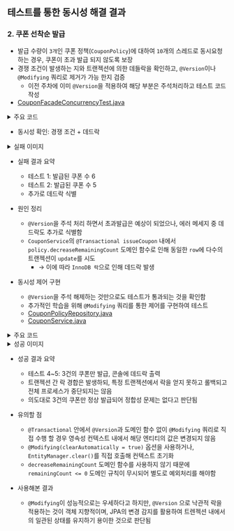 ## 테스트를 통한 동시성 해결 결과

### 2. 쿠폰 선착순 발급

- 발급 수량이 `3개`인 쿠폰 정책(`CouponPolicy`)에 대하여 `10`개의 스레드로 동시요청 하는 경우, 쿠폰이 초과 발급 되지 않도록 보장
- 경쟁 조건이 발생하는 지와 트랜젝션에 의한 데들락을 확인하고, `@Version`이나 `@Modifying` 쿼리로 제거가 가능 한지 검증
  - 이전 주차에 이미 `@Version`을 적용하여 해당 부분은 주석처리하고 테스트 코드 작성
- [CouponFacadeConcurrencyTest.java
](https://github.com/hanghae-plus-anveloper/hhplus-e-commerce-java/blob/develop/src/test/java/kr/hhplus/be/server/coupon/facade/CouponFacadeConcurrencyTest.java)

<details><summary>주요 코드</summary>

    ```java
        @BeforeEach
        void setUp() {
            couponRepository.deleteAll();
            userRepository.deleteAll();
            couponPolicyRepository.deleteAll();
        
            policy = couponPolicyRepository.save(CouponPolicy.builder()
                    .discountAmount(1000)
                    .availableCount(3) // 발급 수량 3개
                    .remainingCount(3)
                    .startedAt(LocalDateTime.now().minusDays(1))
                    .endedAt(LocalDateTime.now().plusDays(1))
                    .expireDays(30)
                    .build());
        }
        
        @Test
        @DisplayName("동시에 여러 유저가 쿠폰을 발급받더라도 초과 발급되지 않는다")
        void issueCoupon_concurrently_limit_not_exceed() throws InterruptedException {
            int threadCount = 10; // 10명의 스레드 생성
            ExecutorService executor = Executors.newFixedThreadPool(threadCount);
            CountDownLatch latch = new CountDownLatch(threadCount);
        
            List<CompletableFuture<Void>> futures = IntStream.rangeClosed(1, threadCount).mapToObj(i -> CompletableFuture.runAsync(() -> {
                try {
                    User user = userRepository.save(User.builder().name("user-" + i).build());
        
                    couponFacade.issueCoupon(user.getId(), policy.getId());
                } catch (Exception e) {
                    // e.printStackTrace();
                    // fail("error: " + e.getMessage());
                } finally {
                    latch.countDown();
                }
            }, executor)).toList();
        
            latch.await();
        
            List<Coupon> issued = couponRepository.findAllWithUser();
            issued.forEach(c -> System.out.println("발급된 쿠폰: " + c.getId() + ", 사용자: " + c.getUser().getName()));
        
            System.out.println("발급된 쿠폰 수: " + issued.size());
            assertThat(issued).hasSize(3); // 발급 수량 초과되지 않아야 함
        }
    ``` 

</details>

- 동시성 확인: 경쟁 조건 + 데드락

<details><summary>실패 이미지</summary>

![실패-1](./assets/001-issue-coupon-fail.png)
![실패-2](./assets/002-issue-coupon-fail.png)

</details>

- 실패 결과 요약
  - 테스트 1: 발급된 쿠폰 수 6
  - 테스트 2: 발급된 쿠폰 수 5 
  - 추가로 데드락 식별

- 원인 정리
  - `@Version`을 주석 처리 하면서 초과발급은 예상이 되었으나, 에러 메세지 중 데드락도 추가로 식별함
  - `CouponService`의 `@Transactional issueCoupon` 내에서 `policy.decreaseRemainingCount` 도메인 함수로 인해 동일한 `row`에 다수의 트랜젝션이 `update`를 시도
    - → 이에 따라 `InnoDB 락`으로 인해 데드락 발생

- 동시성 제어 구현
  - `@Version`을 주석 해제하는 것만으로도 테스트가 통과되는 것을 확인함
  - 추가적인 학습을 위해 `@Modifying` 쿼리를 통한 제어를 구현하여 테스트
  - [CouponPolicyRepository.java](https://github.com/hanghae-plus-anveloper/hhplus-e-commerce-java/blob/develop/src/main/java/kr/hhplus/be/server/coupon/domain/CouponPolicyRepository.java)
  - [CouponService.java](https://github.com/hanghae-plus-anveloper/hhplus-e-commerce-java/blob/develop/src/main/java/kr/hhplus/be/server/coupon/application/CouponService.java)

<details><summary>주요 코드</summary>

    ```
        // CouponPolicyRepository.java
        @Modifying(clearAutomatically = true)
        @Query("""
            UPDATE CouponPolicy cp
               SET cp.remainingCount = cp.remainingCount - 1
             WHERE cp.id = :policyId
               AND cp.remainingCount > 0
        """)
        int decreaseRemainingCount(@Param("policyId") Long policyId);

        @Transactional
        public Coupon issueCoupon(User user, Long policyId) {
            CouponPolicy policy = couponPolicyRepository.findById(policyId)
                    .orElseThrow(() -> new InvalidCouponException("존재하지 않는 쿠폰 정책입니다."));
    
            if (!policy.isWithinPeriod()) {
                throw new InvalidCouponException("쿠폰 정책이 유효하지 않습니다.");
            }
    
            // policy.decreaseRemainingCount(); // 도메인에서 감소
    
            int updated = couponPolicyRepository.decreaseRemainingCount(policyId);
            if (updated == 0) {
                throw new CouponSoldOutException("남은 쿠폰 수량이 없습니다.");
            }
    
            /* ... */
        }
    ```

</details>

<details><summary>성공 이미지</summary>

![성공-1](https://github.com/hanghae-plus-anveloper/hhplus-e-commerce-java/blob/develop/docs/concurrency/assets/003-issue-coupon-success.png)
![성공-2](https://github.com/hanghae-plus-anveloper/hhplus-e-commerce-java/blob/develop/docs/concurrency/assets/004-issue-coupon-success.png)
![성공-3](https://github.com/hanghae-plus-anveloper/hhplus-e-commerce-java/blob/develop/docs/concurrency/assets/005-issue-coupon-success.png)

</details>

- 성공 결과 요약
  - 테스트 4~5: 3건의 쿠폰만 발급, 콘솔에 데드락 출력
  - 트랜젝션 간 락 경합은 발생하되, 특정 트랜젝션에서 락을 얻지 못하고 롤백되고 전체 프로세스가 중단되지는 않음
  - 의도대로 3건의 쿠폰만 정상 발급되어 정합성 문제는 없다고 판단됨

- 유의할 점
  - `@Transactional` 안에서 `@Version`과 도메인 함수 없이 `@Modifying` 쿼리로 직접 수행 할 경우 영속성 컨텍스트 내에서 해당 엔티티의 값은 변경되지 않음
  - `@Modifying(clearAutomatically = true)` 옵션을 사용하거나, `EntityManager.clear()`를 직접 호출해 컨텍스트 초기화
  - `decreaseRemainingCount` 도메인 함수를 사용하지 않기 때문에 `remainingCount <= 0` 도메인 규칙이 무시되어 별도로 예외처리를 해야함

- 사용해본 결과 
  - `@Modifying`이 성능적으로는 우세하다고 하지만, `@Version` 으로 낙관적 락을 적용하는 것이 객체 지향적이며, JPA의 변경 감지를 활용하여 트렌젝션 내에서의 일관된 상태를 유지하기 용이한 것으로 판단됨
